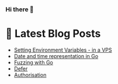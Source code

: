### Hi there 👋



# 📩 Latest Blog Posts 
<!-- BLOG-POST-LIST:START -->
- [Setting Environment Variables - in a VPS](http://shanehowearth.com:8087/setting-environment-variables-in-a-vps)
- [Date and time representation in Go](http://shanehowearth.com:8087/date-and-time-representation-in-go)
- [Fuzzing with Go](http://shanehowearth.com:8087/fuzzing-with-go)
- [Defer](http://shanehowearth.com:8087/defer)
- [Authorisation](http://shanehowearth.com:8087/authorisation)
<!-- BLOG-POST-LIST:END -->

